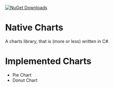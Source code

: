 [![NuGet Downloads](https://img.shields.io/nuget/dt/NativeCharts)](https://www.nuget.org/packages/NativeCharts)


# Native Charts

A charts library, that is (more or less) written in C#.


# Implemented Charts
- Pie Chart
- Donut Chart